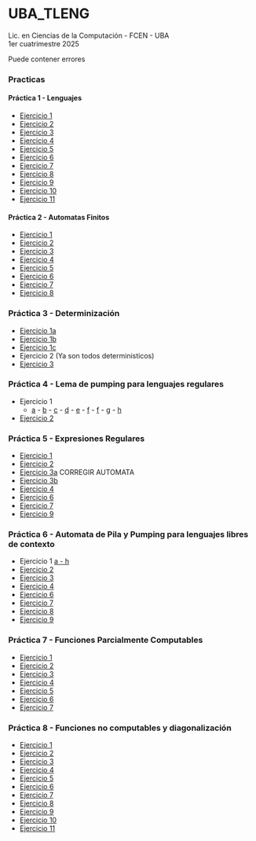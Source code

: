 # UBA_TLENG
Lic. en Ciencias de la Computación - FCEN - UBA\
1er cuatrimestre 2025

Puede contener errores

### Practicas
#### Práctica 1 - Lenguajes
- [Ejercicio 1](./p1/e1.md)
- [Ejercicio 2](./p1/e2.md)
- [Ejercicio 3](./p1/e3.md)
- [Ejercicio 4](./p1/e4.md)
- [Ejercicio 5](./p1/e5.md)
- [Ejercicio 6](./p1/e6.md)
- [Ejercicio 7](./p1/e7.md)
- [Ejercicio 8](./p1/e8.md)
- [Ejercicio 9](./p1/e9.md)
- [Ejercicio 10](./p1/e10.md)
- [Ejercicio 11](./p1/e11.md)

#### Práctica 2 - Automatas Finitos
- [Ejercicio 1](./p2/e1.png)
- [Ejercicio 2](./p2/e2.png)
- [Ejercicio 3](./p2/e3.png)
- [Ejercicio 4](./p2/e4.md)
- [Ejercicio 5](./p2/e5.md)
- [Ejercicio 6](./p2/e6.md)
- [Ejercicio 7](./p2/e7.png)
- [Ejercicio 8](./p2/e8.png)

### Práctica 3 - Determinización
- [Ejercicio 1a](./p3/e1a.png)
- [Ejercicio 1b](./p3/e1b.png)
- [Ejercicio 1c](./p3/e1c.png)
- Ejercicio 2 (Ya son todos deterministicos)
- [Ejercicio 3](./p3/e3.png)

### Práctica 4 - Lema de pumping para lenguajes regulares
- Ejercicio 1
    - [a](./p4/e1a.md) - [b](./p4/e1b.md) - [c](./p4/e1c.md) - [d](./p4/e1d.png) - [e](./p4/e1e.md) - [f](./p4/e1f.md) - [f](./p4/e1f.md) - [g](./p4/e1g.md) - [h](./p4/e1h.md)
- [Ejercicio 2](./p4/e2.md)

### Práctica 5 - Expresiones Regulares
- [Ejercicio 1](./p5/e1.md)
- [Ejercicio 2](./p5/e2.md)
- [Ejercicio 3a](./p5/e3a.md) CORREGIR AUTOMATA
- [Ejercicio 3b](./p5/e3b.md) 
- [Ejercicio 4](./p5/e4.md)
- [Ejercicio 6](./p5/e6.md)
- [Ejercicio 7](./p5/e7.md)
- [Ejercicio 9](./p5/e9.md)

### Práctica 6 - Automata de Pila y Pumping para lenguajes libres de contexto

- Ejercicio 1 [a - h](./p6/e1a_h.png)
- [Ejercicio 2](./p6/e2.md)
- [Ejercicio 3](./p6/e3.md)
- [Ejercicio 4](./p6/e4.md)
- [Ejercicio 6](./p6/e6.md)
- [Ejercicio 7](./p6/e7.md)
- [Ejercicio 8](./p6/e8.md)
- [Ejercicio 9](./p6/e9.md)

### Práctica 7 - Funciones Parcialmente Computables
- [Ejercicio 1](./p7/e01.md)
- [Ejercicio 2](./p7/e02.md)
- [Ejercicio 3](./p7/e03.md)
- [Ejercicio 4](./p7/e04.md)
- [Ejercicio 5](./p7/e05.md)
- [Ejercicio 6](./p7/e06.md)
- [Ejercicio 7](./p7/e07.md)

### Práctica 8 - Funciones no computables y diagonalización
- [Ejercicio 1](./p8/e01.md)
- [Ejercicio 2](./p8/e02.md)
- [Ejercicio 3](./p8/e03.md)
- [Ejercicio 4](./p8/e04.md)
- [Ejercicio 5](p8/e05.md)
- [Ejercicio 6](p8/e06.md)
- [Ejercicio 7](p8/e07.md)
- [Ejercicio 8](p8/e08.md)
- [Ejercicio 9](p8/e09.md)
- [Ejercicio 10](p8/e10.md)
- [Ejercicio 11](p8/e11.md)